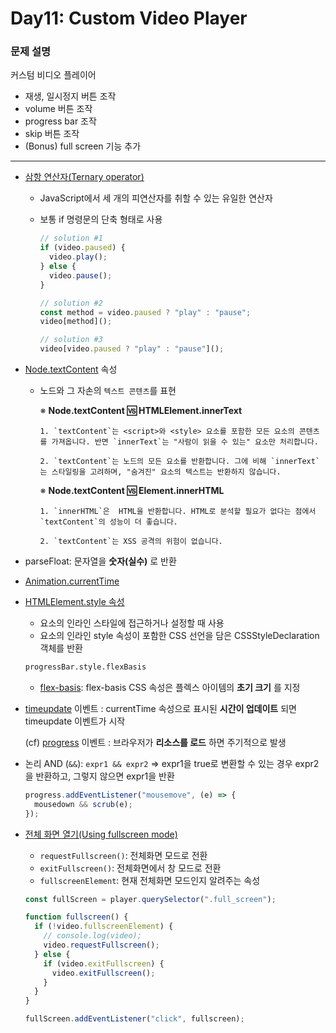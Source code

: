 # Day11: Custom Video Player

### 문제 설명

커스텀 비디오 플레이어

- 재생, 일시정지 버튼 조작
- volume 버튼 조작
- progress bar 조작
- skip 버튼 조작
- (Bonus) full screen 기능 추가

---

- [삼항 연산자(Ternary operator)](https://developer.mozilla.org/en-US/docs/Web/JavaScript/Reference/Operators/Conditional_Operator)

  - JavaScript에서 세 개의 피연산자를 취할 수 있는 유일한 연산자
  - 보통 if 명령문의 단축 형태로 사용

    ```javascript
    // solution #1
    if (video.paused) {
      video.play();
    } else {
      video.pause();
    }

    // solution #2
    const method = video.paused ? "play" : "pause";
    video[method]();

    // solution #3
    video[video.paused ? "play" : "pause"]();
    ```

* [Node.textContent](https://developer.mozilla.org/ko/docs/Web/API/Node/textContent) 속성

  - 노드와 그 자손의 `텍스트 콘텐츠`를 표현

    ※ **Node.textContent 🆚 HTMLElement.innerText**

        1. `textContent`는 <script>와 <style> 요소를 포함한 모든 요소의 콘텐츠를 가져옵니다. 반면 `innerText`는 "사람이 읽을 수 있는" 요소만 처리합니다.

        2. `textContent`는 노드의 모든 요소를 반환합니다. 그에 비해 `innerText`는 스타일링을 고려하며, "숨겨진" 요소의 텍스트는 반환하지 않습니다.

    ※ **Node.textContent 🆚 Element.innerHTML**

        1. `innerHTML`은  HTML을 반환합니다. HTML로 분석할 필요가 없다는 점에서 `textContent`의 성능이 더 좋습니다.

        2. `textContent`는 XSS 공격의 위험이 없습니다.

* parseFloat: 문자열을 **숫자(실수)** 로 반환

* [Animation.currentTime](https://developer.mozilla.org/ko/docs/Web/API/Animation/currentTime)

* [HTMLElement.style 속성](https://developer.mozilla.org/ko/docs/Web/API/HTMLElement/style)

  - 요소의 인라인 스타일에 접근하거나 설정할 때 사용
  - 요소의 인라인 style 속성이 포함한 CSS 선언을 담은 CSSStyleDeclaration 객체를 반환

  ```html
  progressBar.style.flexBasis
  ```

  - [flex-basis](https://developer.mozilla.org/ko/docs/Web/CSS/flex-basis): flex-basis CSS 속성은 플렉스 아이템의 **초기 크기** 를 지정

* [timeupdate](https://developer.mozilla.org/ko/docs/Web/API/HTMLMediaElement/timeupdate_event) 이벤트
  : currentTime 속성으로 표시된 **시간이 업데이트** 되면 timeupdate 이벤트가 시작

  (cf) [progress](https://developer.mozilla.org/ko/docs/Web/API/HTMLMediaElement/progress_event) 이벤트
  : 브라우저가 **리소스를 로드** 하면 주기적으로 발생

* 논리 AND (`&&`): `expr1 && expr2` => expr1을 true로 변환할 수 있는 경우 expr2을 반환하고, 그렇지 않으면 expr1을 반환

  ```javascript
  progress.addEventListener("mousemove", (e) => {
    mousedown && scrub(e);
  });
  ```

* [전체 화면 열기(Using fullscreen mode)](https://developer.mozilla.org/ko/docs/Web/Guide/DOM/Using_full_screen_mode)

  - `requestFullscreen()`: 전체화면 모드로 전환
  - `exitFullscreen()`: 전체화면에서 창 모드로 전환
  - `fullscreenElement`: 현재 전체화면 모드인지 알려주는 속성

  ```javascript
  const fullScreen = player.querySelector(".full_screen");

  function fullscreen() {
    if (!video.fullscreenElement) {
      // console.log(video);
      video.requestFullscreen();
    } else {
      if (video.exitFullscreen) {
        video.exitFullscreen();
      }
    }
  }

  fullScreen.addEventListener("click", fullscreen);
  ```
